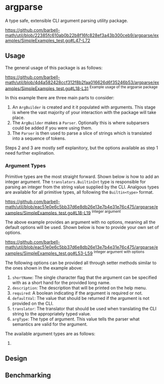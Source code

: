 # argparse

A type safe, extensible CLI argument parsing utility package.

https://github.com/barbell-math/util/blob/22385fc610ab0b22b8f16fc828ef3a43b300ceb9/argparse/examples/SimpleExamples_test.go#L47-L72

## Usage

The general usage of this package is as follows:

https://github.com/barbell-math/util/blob/4d4a582428ccf312f8b2faa016626d6f35246b53/argparse/examples/SimpleExamples_test.go#L18-L31
<sup>Example usage of the argparse package</sup>

In this example there are three main parts to consider:

1. An `ArgBuilder` is created and it it populated with arguments. This stage is
where the vast majority of your interaction with the package will take place.
1. The `ArgBuilder` makes a `Parser`. Optionally this is where subparsers could
be added if you were using them.
1. The `Parser` is then used to parse a slice of strings which is translated
into a sequence of tokens.

Steps 2 and 3 are mostly self explanitory, but the options available as step 1
need further explination.

### Argument Types

Primitive types are the most straight forward. Shown below is how to add an
integer argument. The `translators.BuiltinInt` type is responsible for parsing
an integer from the string value supplied by the CLI. Analgous types are
available for all primitive types, all following the `Builtin<type>` format.

https://github.com/barbell-math/util/blob/eac51e0e6c5bb37d6e8db26e13e7b4e31e76c475/argparse/examples/SimpleExamples_test.go#L18-L19
<sup>Integer argument</sup>

The above example provides an argument with no options, meaning all the default
options will be used. Shown below is how to provide your own set of options.

https://github.com/barbell-math/util/blob/eac51e0e6c5bb37d6e8db26e13e7b4e31e76c475/argparse/examples/SimpleExamples_test.go#L53-L59
<sup>Integer argument with options</sup>

The following options can be provided all through setter methods similar to the
ones shown in the example above:

1. `shortName`: The single character flag that the argument can be specified
with as a short hand for the provided long name.
1. `description`: The description that will be printed on the help menu.
1. `required`: A boolean indicating if the argument is required or not.
1. `defaultVal`: The value that should be returned if the argument is not
provided on the CLI.
1. `translator`: The translator that should be used when translating the CLI
string to the appropriately typed value.
1. `argType`: The type of argument. This value tells the parser what semantics
are valid for the argument.

The available argument types are as follows:

1.

## Design

## Benchmarking
